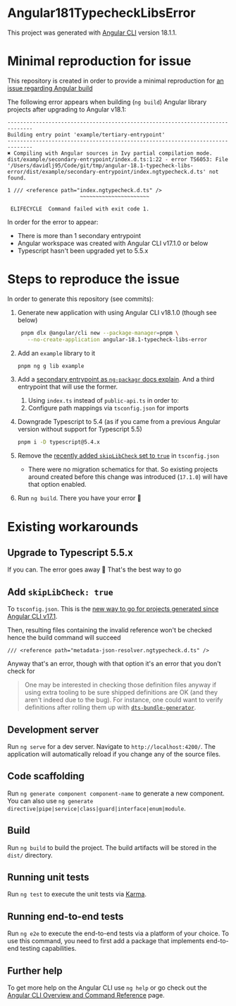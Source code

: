 # Angular181TypecheckLibsError

This project was generated with [Angular CLI](https://github.com/angular/angular-cli) version 18.1.1.

# Minimal reproduction for issue
This repository is created in order to provide a minimal reproduction for [an issue regarding Angular build](https://github.com/angular/angular/issues/57135)

The following error appears when building (`ng build`) Angular library projects after upgrading to Angular v18.1:

```
------------------------------------------------------------------------------
Building entry point 'example/tertiary-entrypoint'
------------------------------------------------------------------------------
✖ Compiling with Angular sources in Ivy partial compilation mode.
dist/example/secondary-entrypoint/index.d.ts:1:22 - error TS6053: File '/Users/davidlj95/Code/git/tmp/angular-18.1-typecheck-libs-error/dist/example/secondary-entrypoint/index.ngtypecheck.d.ts' not found.

1 /// <reference path="index.ngtypecheck.d.ts" />
                       ~~~~~~~~~~~~~~~~~~~~~~

 ELIFECYCLE  Command failed with exit code 1.
```

In order for the error to appear:
 - There is more than 1 secondary entrypoint
 - Angular workspace was created with Angular CLI v17.1.0 or below
 - Typescript hasn't been upgraded yet to 5.5.x

# Steps to reproduce the issue
In order to generate this repository (see commits):

1. Generate new application with using Angular CLI v18.1.0 (though see below)
   ```sh
    pnpm dlx @angular/cli new --package-manager=pnpm \
      --no-create-application angular-18.1-typecheck-libs-error
   ```
1. Add an `example` library to it
   ```sh
   pnpm ng g lib example
   ```
1. Add a [secondary entrypoint as `ng-packagr` docs explain](https://github.com/ng-packagr/ng-packagr/blob/18.1.0/docs/secondary-entrypoints.md). And a third entrypoint that will use the former.
   1. Using `index.ts` instead of `public-api.ts` in order to:
   1. Configure path mappings via `tsconfig.json` for imports
1. Downgrade Typescript to 5.4 (as if you came from a previous Angular version without support for Typescript 5.5)
   ```sh
   pnpm i -D typescript@5.4.x
   ```
1. Remove the [recently added `skipLibCheck` set to `true`](https://github.com/angular/angular-cli/commit/e2f92ab957e797d8085616fcdea0b73344e614af) in `tsconfig.json`
   - There were no migration schematics for that. So existing projects around created before this change was introduced (`17.1.0`) will have that option enabled.

1. Run `ng build`. There you have your error 🎉

# Existing workarounds
## Upgrade to Typescript 5.5.x
If you can. The error goes away 🎉 That's the best way to go

## Add `skipLibCheck: true`

To `tsconfig.json`. This is the [new way to go for projects generated since Angular CLI v17.1](https://github.com/angular/angular-cli/commit/e2f92ab957e797d8085616fcdea0b73344e614af). 

Then, resulting files containing the invalid reference won't be checked hence the build command will succeed

```
/// <reference path="metadata-json-resolver.ngtypecheck.d.ts" />
```

Anyway that's an error, though with that option it's an error that you don't check for

> One may be interested in checking those definition files anyway if using extra tooling to be sure shipped definitions are OK (and they aren't indeed due to the bug). For instance, one could want to verify definitions after rolling them up with [`dts-bundle-generator`](https://github.com/timocov/dts-bundle-generator).

## Development server

Run `ng serve` for a dev server. Navigate to `http://localhost:4200/`. The application will automatically reload if you change any of the source files.

## Code scaffolding

Run `ng generate component component-name` to generate a new component. You can also use `ng generate directive|pipe|service|class|guard|interface|enum|module`.

## Build

Run `ng build` to build the project. The build artifacts will be stored in the `dist/` directory.

## Running unit tests

Run `ng test` to execute the unit tests via [Karma](https://karma-runner.github.io).

## Running end-to-end tests

Run `ng e2e` to execute the end-to-end tests via a platform of your choice. To use this command, you need to first add a package that implements end-to-end testing capabilities.

## Further help

To get more help on the Angular CLI use `ng help` or go check out the [Angular CLI Overview and Command Reference](https://angular.dev/tools/cli) page.
